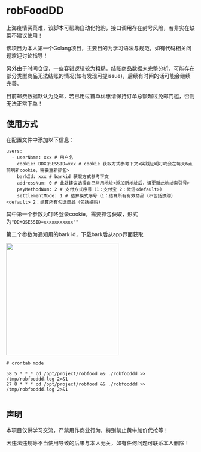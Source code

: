 # robFoodDD
上海疫情买菜难，该脚本可帮助自动化抢购，接口调用存在封号风险，若非实在缺菜不建议使用！

该项目为本人第一个Golang项目，主要目的为学习语法与规范，如有代码相关问题欢迎讨论指导！

另外由于时间仓促，一些容错逻辑较为粗糙，结账商品数据未完整分析，可能存在部分类型商品无法结账的情况(如有发现可提issue)，后续有时间的话可能会继续完善。

目前邮费数据默认为免邮，若已用过首单优惠请保持订单总额超过免邮门槛，否则无法正常下单！

## 使用方式
在配置文件中添加以下信息：
```
users:
  - userName: xxx # 用户名
    cookie: DDXQSESSID=xxx # cookie 获取方式参考下文<实践证明叮咚会在每天6点前刷新cookie，需要重新抓包>
    barkId: xxx # barkid 获取方式参考下文
    addressNum: 0 # 此处建议选择自己常用地址<添加新地址后，请更新此地址索引号>
    payMethodNum: 2 # 支付方式序号（1：支付宝 2：微信<default>)
    settlementMode: 1 # 结算模式序号（1：结算所有有效商品（不包括换购）<default> 2：结算所有勾选商品（包括换购)

```
其中第一个参数为叮咚登录cookie，需要抓包获取，形式为```"DDXQSESSID=xxxxxxxxxxx""```

第二个参数为通知用的bark id，下载bark后从app界面获取

<img src="./assets/bark.jpg" width="300">

```bigquery
# crontab mode

58 5 * * * cd /opt/project/robfood && ./robfooddd >> /tmp/robfooddd.log 2>&1
27 8 * * * cd /opt/project/robfood && ./robfooddd >> /tmp/robfooddd.log 2>&1


```

## 声明
本项目仅供学习交流，严禁用作商业行为，特别禁止黄牛加价代抢等！

因违法违规等不当使用导致的后果与本人无关，如有任何问题可联系本人删除！